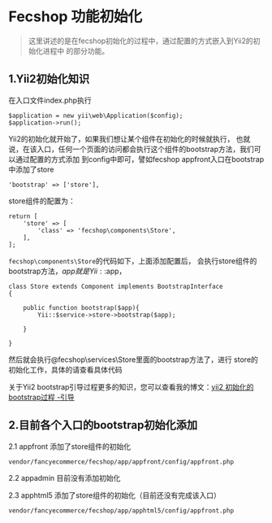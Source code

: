 Fecshop 功能初始化
==================

> 这里讲述的是在fecshop初始化的过程中，通过配置的方式嵌入到Yii2的初始化进程中
> 的部分功能。

1.Yii2初始化知识
-----------------

在入口文件index.php执行 

```
$application = new yii\web\Application($config);
$application->run();
```

Yii2的初始化就开始了，如果我们想让某个组件在初始化的时候就执行，
也就说，在该入口，任何一个页面的访问都会执行这个组件的bootstrap方法，我们可以通过配置的方式添加
到config中即可，譬如fecshop appfront入口在bootstrap中添加了store

```
'bootstrap' => ['store'],
```

store组件的配置为：

```
return [
	'store' => [
		'class' => 'fecshop\components\Store',
	],
];
```

`fecshop\components\Store`的代码如下，上面添加配置后，
会执行store组件的bootstrap方法，$app就是Yii::$app，

```
class Store extends Component implements BootstrapInterface
{
	
	public function bootstrap($app){
		Yii::$service->store->bootstrap($app);
		
    }
	
}
```

然后就会执行@fecshop\services\Store里面的bootstrap方法了，进行
store的初始化工作，具体的请查看具体代码

关于Yii2 bootstrap引导过程更多的知识，您可以查看我的博文：[yii2 初始化的bootstrap过程 -引导](http://www.fancyecommerce.com/2016/05/18/yii2-%E5%88%9D%E5%A7%8B%E5%8C%96%E7%9A%84bootstrap%E8%BF%87%E7%A8%8B-%E5%BC%95%E5%AF%BC/)

2.目前各个入口的bootstrap初始化添加
-----------------------------------



2.1 appfront 添加了store组件的初始化

`vendor/fancyecommerce/fecshop/app/appfront/config/appfront.php`

2.2 appadmin 目前没有添加初始化

2.3 apphtml5 添加了store组件的初始化（目前还没有完成该入口）

`vendor/fancyecommerce/fecshop/app/apphtml5/config/appfront.php`






























